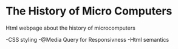# The History of Micro Computers
Html webpage about the history of microcomputers

-CSS styling
-@Media Query for Responsivness
-Html semantics

